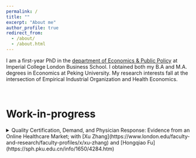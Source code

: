 ```yaml
---
permalink: /
title: ""
excerpt: "About me"
author_profile: true
redirect_from: 
  - /about/
  - /about.html
---
```


I am a first-year PhD in the [department of Economics & Public Policy](https://www.imperial.ac.uk/business-school/faculty-research/academic-areas/economics-public-policy/) at Imperial College London Business School. I obtained both my B.A and M.A. degrees in Economics at Peking University. My research interests fall at the intersection of Empirical Industrial Organization and Health Economics. 

<br/>

# Work-in-progress

<details>
<summary markdown='span'>
Quality Certification, Demand, and Physician Response: Evidence from an Online Healthcare Market; with [Xu Zhang](https://www.london.edu/faculty-and-research/faculty-profiles/x/xu-zhang) and [Hongqiao Fu](https://sph.pku.edu.cn/info/1650/4284.htm)    
</summary>
</details>
<p></p>

[^_^]:
    <details>
    <summary markdown='span'>
    How Vertical Integration Combined with Capitation Affect Healthcare Utilization, Medical Expenditure and Health Outcomes: Evidence from China
    </summary>
    </details>
    <p></p>

    <details>
    <summary markdown='span'>
    Capitation, Provider Incentive and Cost Shifting
    </summary>
    </details>
<br/>

